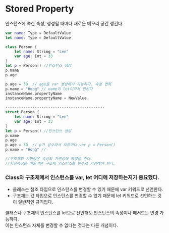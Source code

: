 # Stored Property

인스턴스에 속한 속성, 생성될 때마다 새로운 메모리 공간 생긴다.

```swift
var name: Type = DefaultValue
let name: Type = DefaultValue
```

```swift
class Person {
    let name: String = "Lee"
    var age: Int = 33
}
let p = Person() //인스턴스 생성
p.name
p.age

p.age = 30  // age를 var 생성해서 가능하다. 속성 변화
p.name = "Hong" // name이 let이라서 안된다
instanceName.propertyName
instanceName.propertyName = NewValue

--------------------------------------------
struct Person {
    let name: String = "Lee"
    var age: Int = 33
}
let p = Person() //인스턴스 생성
p.name
p.age
p.age = 30  // p가 상수라서 오류이다 var p = Person()
p.name = "Hong" // 

//구조체의 가변성은 속성의 가변성에 영향을 준다.
//저장속성을 바꿀려면 구조체 인스턴스를 변수로 저장해야 한다.

```
### Class와 구조체에서 인스턴스를 var, let 어디에 저장하는지가 중요했다.
- 클래스는 참조 타입으로 인스턴스를 변경할 수 있기 때문에 var 키워드로 선언한다.
- 구조체는 값 타입으로 인스턴스를 변경할 수 없기 때문에 let 키워드로 선언하는 것이 일반적인 규칙입다.

클래스나 구조체의 인스턴스를 let으로 선언해도 인스턴스의 속성이나 메서드는 변경 가능하다.<br>
이는 인스턴스 자체를 변경할 수 없다는 것과는 다른 개념이다.
